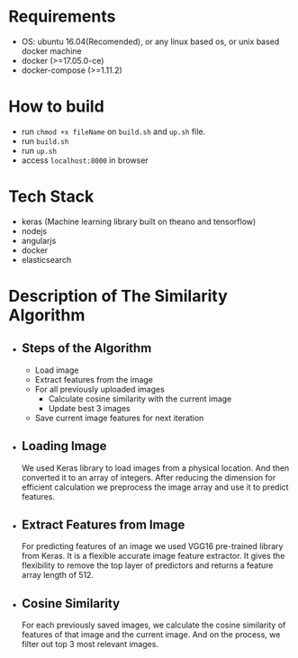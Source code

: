 # Requirements
  * OS: ubuntu 16.04(Recomended), or any linux based os, or unix based docker machine
  * docker (>=17.05.0-ce)
  * docker-compose (>=1.11.2)

# How to build
  * run `chmod +x fileName` on `build.sh` and `up.sh` file.
  * run `build.sh`
  * run `up.sh`
  * access `localhost:8000` in browser

# Tech Stack
  * keras (Machine learning library built on theano and tensorflow)
  * nodejs
  * angularjs
  * docker
  * elasticsearch

# Description of The Similarity Algorithm
  * ## Steps of the Algorithm
    - Load image
    - Extract features from the image 
    - For all previously uploaded images
        * Calculate cosine similarity with the current image
        * Update best 3 images
    - Save current image features for next iteration


  * ## Loading Image

     We used Keras library to load images from a physical location. And then converted it to an array of integers. After reducing the dimension for efficient calculation we preprocess the image array and use it to predict features.

  * ## Extract Features from Image

     For predicting features of an image we used VGG16 pre-trained library from Keras. It is a flexible accurate image feature extractor. It gives the flexibility to remove the top layer of predictors and returns a feature array length of 512.

  * ## Cosine Similarity

     For each previously saved images, we calculate the cosine similarity of features of that image and the current image. And on the process, we filter out top 3 most relevant images.
